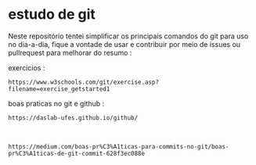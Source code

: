 # estudo de git

<p>Neste repositório tentei simplificar os principais comandos do git para uso no dia-a-dia, fique a vontade de usar e contribuir por meio de issues ou pullrequest para melhorar do resumo :</p>

exercicios :

    https://www.w3schools.com/git/exercise.asp?filename=exercise_getstarted1


boas praticas no git e github :

    https://daslab-ufes.github.io/github/

<br>

    https://medium.com/boas-pr%C3%A1ticas-para-commits-no-git/boas-pr%C3%A1ticas-de-git-commit-628f3ec088e